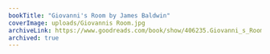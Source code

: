 ```yaml
---
bookTitle: "Giovanni's Room by James Baldwin"
coverImage: uploads/Giovannis Room.jpg
archiveLink: https://www.goodreads.com/book/show/406235.Giovanni_s_Room
archived: true
---
```

